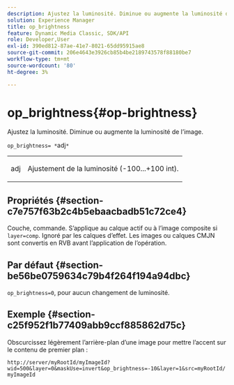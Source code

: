```yaml
---
description: Ajustez la luminosité. Diminue ou augmente la luminosité de l’image.
solution: Experience Manager
title: op_brightness
feature: Dynamic Media Classic, SDK/API
role: Developer,User
exl-id: 390ed812-87ae-41e7-8021-65dd95915ae8
source-git-commit: 206e4643e3926cb85b4be2189743578f88180be7
workflow-type: tm+mt
source-wordcount: '80'
ht-degree: 3%

---
```


# op_brightness{#op-brightness}

Ajustez la luminosité. Diminue ou augmente la luminosité de l’image.

`op_brightness= *`adj`*`

<table id="simpletable_2B5DB95B1FF044C8BD226D4F8311E806"> 
 <tr class="strow"> 
  <td class="stentry"> <p><span class="varname"> adj</span> </p> </td> 
  <td class="stentry"> <p>Ajustement de la luminosité (-100...+100 int). </p></td> 
 </tr> 
</table>

## Propriétés {#section-c7e757f63b2c4b5ebaacbadb51c72ce4}

Couche, commande. S’applique au calque actif ou à l’image composite si `layer=comp`. Ignoré par les calques d’effet. Les images ou calques CMJN sont convertis en RVB avant l’application de l’opération.

## Par défaut {#section-be56be0759634c79b4f264f194a94dbc}

`op_brightness=0`, pour aucun changement de luminosité.

## Exemple {#section-c25f952f1b77409abb9ccf885862d75c}

Obscurcissez légèrement l’arrière-plan d’une image pour mettre l’accent sur le contenu de premier plan :

`http://server/myRootId/myImageId?wid=500&layer=0&maskUse=invert&op_brightness=-10&layer=1&src=myRootId/myImageId`
